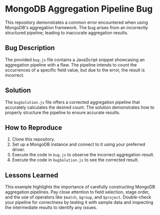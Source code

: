 # MongoDB Aggregation Pipeline Bug

This repository demonstrates a common error encountered when using MongoDB's aggregation framework. The bug arises from an incorrectly structured pipeline, leading to inaccurate aggregation results.

## Bug Description
The provided `bug.js` file contains a JavaScript snippet showcasing an aggregation pipeline with a flaw. The pipeline intends to count the occurrences of a specific field value, but due to the error, the result is incorrect.

## Solution
The `bugSolution.js` file offers a corrected aggregation pipeline that accurately calculates the desired count.  The solution demonstrates how to properly structure the pipeline to ensure accurate results. 

## How to Reproduce
1. Clone this repository.
2. Set up a MongoDB instance and connect to it using your preferred driver.
3. Execute the code in `bug.js` to observe the incorrect aggregation result.
4. Execute the code in `bugSolution.js` to see the corrected result.

## Lessons Learned
This example highlights the importance of carefully constructing MongoDB aggregation pipelines. Pay close attention to field selection, stage order, and the use of operators like `$match`, `$group`, and `$project`. Double-check your pipeline for correctness by testing it with sample data and inspecting the intermediate results to identify any issues.